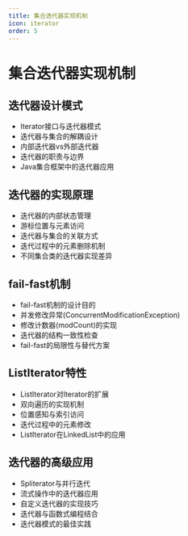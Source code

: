 ```yaml
---
title: 集合迭代器实现机制
icon: iterator
order: 5
---
```


# 集合迭代器实现机制

## 迭代器设计模式

- Iterator接口与迭代器模式
- 迭代器与集合的解耦设计
- 内部迭代器vs外部迭代器
- 迭代器的职责与边界
- Java集合框架中的迭代器应用

## 迭代器的实现原理

- 迭代器的内部状态管理
- 游标位置与元素访问
- 迭代器与集合的关联方式
- 迭代过程中的元素删除机制
- 不同集合类的迭代器实现差异

## fail-fast机制

- fail-fast机制的设计目的
- 并发修改异常(ConcurrentModificationException)
- 修改计数器(modCount)的实现
- 迭代器的结构一致性检查
- fail-fast的局限性与替代方案

## ListIterator特性

- ListIterator对Iterator的扩展
- 双向遍历的实现机制
- 位置感知与索引访问
- 迭代过程中的元素修改
- ListIterator在LinkedList中的应用

## 迭代器的高级应用

- Spliterator与并行迭代
- 流式操作中的迭代器应用
- 自定义迭代器的实现技巧
- 迭代器与函数式编程结合
- 迭代器模式的最佳实践
